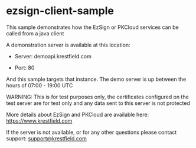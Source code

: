 # ezsign-client-sample

This sample demonstrates how the EzSign or PKCloud services can be called from a java client

A demonstration server is available at this location:

* Server: demoapi.krestfield.com 

* Port: 80

And this sample targets that instance.  The demo server is up between the hours of 07:00 - 19:00 UTC

WARNING: This is for test purposes only, the certificates configured on the test server are for test only
and any data sent to this server is not protected

More details about EzSign and PKCloud are available here: https://www.krestfield.com

If the server is not available, or for any other questions please contact support: support@krestfield.com
